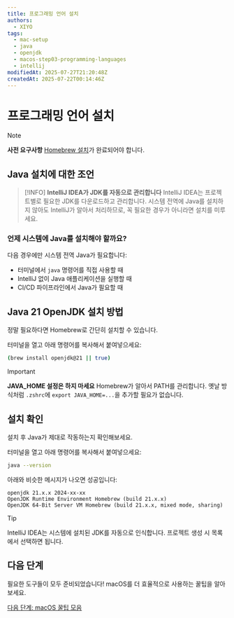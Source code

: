 ```yaml
---
title: 프로그래밍 언어 설치
authors:
  - XIYO
tags:
  - mac-setup
  - java
  - openjdk
  - macos-step03-programming-languages
  - intellij
modifiedAt: 2025-07-27T21:20:48Z
createdAt: 2025-07-22T00:14:46Z
---
```


# 프로그래밍 언어 설치

> [!NOTE]
> **사전 요구사항**
> [Homebrew 설치](macos-step00-homebrew-installation)가 완료되어야 합니다.

## Java 설치에 대한 조언

> [!INFO]
> **IntelliJ IDEA가 JDK를 자동으로 관리합니다**
> IntelliJ IDEA는 프로젝트별로 필요한 JDK를 다운로드하고 관리합니다. 시스템 전역에 Java를 설치하지 않아도 IntelliJ가 알아서 처리하므로, 꼭 필요한 경우가 아니라면 설치를 미루세요.

### 언제 시스템에 Java를 설치해야 할까요?

다음 경우에만 시스템 전역 Java가 필요합니다:

- 터미널에서 `java` 명령어를 직접 사용할 때
- IntelliJ 없이 Java 애플리케이션을 실행할 때
- CI/CD 파이프라인에서 Java가 필요할 때

## Java 21 OpenJDK 설치 방법

정말 필요하다면 Homebrew로 간단히 설치할 수 있습니다.

터미널을 열고 아래 명령어를 복사해서 붙여넣으세요:

```bash
(brew install openjdk@21 || true)
```

> [!IMPORTANT]
> **JAVA_HOME 설정은 하지 마세요**
> Homebrew가 알아서 PATH를 관리합니다. 옛날 방식처럼 `.zshrc`에 `export JAVA_HOME=...`을 추가할 필요가 없습니다.

## 설치 확인

설치 후 Java가 제대로 작동하는지 확인해보세요.

터미널을 열고 아래 명령어를 복사해서 붙여넣으세요:

```bash
java --version
```

아래와 비슷한 메시지가 나오면 성공입니다:

```text
openjdk 21.x.x 2024-xx-xx
OpenJDK Runtime Environment Homebrew (build 21.x.x)
OpenJDK 64-Bit Server VM Homebrew (build 21.x.x, mixed mode, sharing)
```

> [!TIP]
> IntelliJ IDEA는 시스템에 설치된 JDK를 자동으로 인식합니다. 프로젝트 생성 시 목록에서 선택하면 됩니다.

## 다음 단계

필요한 도구들이 모두 준비되었습니다! macOS를 더 효율적으로 사용하는 꿀팁을 알아보세요.

[다음 단계: macOS 꿀팁 모음](macos-step04-advanced-configurations)
